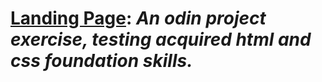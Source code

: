 # [Landing Page](https://www.theodinproject.com/paths/foundations/courses/foundations): ***An odin project exercise, testing acquired html and css foundation skills.***
